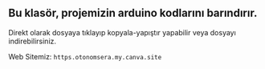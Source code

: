 ## Bu klasör, projemizin arduino kodlarını barındırır.

Direkt olarak dosyaya tıklayıp kopyala-yapıştır yapabilir veya dosyayı indirebilirsiniz.

Web Sitemiz: <CODE>https.otonomsera.my.canva.site<CODE>
